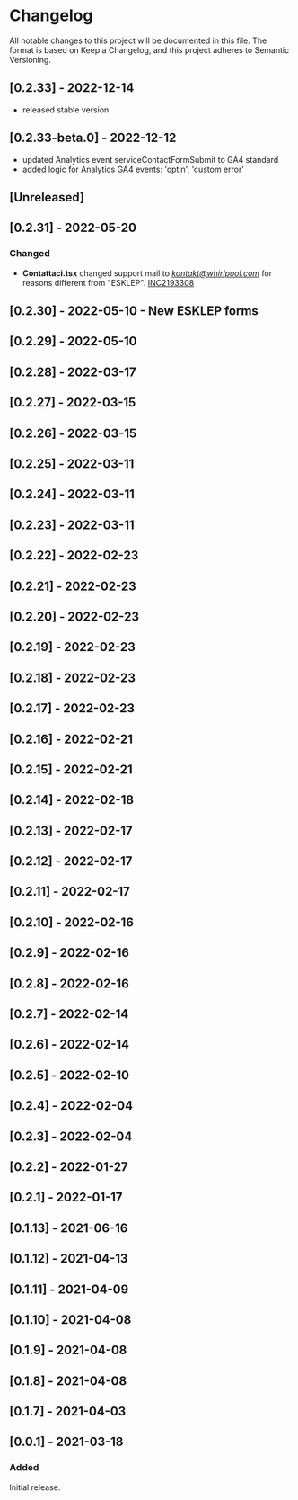 # Changelog
All notable changes to this project will be documented in this file.
The format is based on Keep a Changelog,
and this project adheres to Semantic Versioning.

## [0.2.33] - 2022-12-14

- released stable version

## [0.2.33-beta.0] - 2022-12-12

- updated Analytics event serviceContactFormSubmit to GA4 standard
- added logic for Analytics GA4 events: 'optin', 'custom error' 

## [Unreleased]

## [0.2.31] - 2022-05-20

### Changed

- **Contattaci.tsx** changed support mail to *kontakt@whirlpool.com* for reasons different from "ESKLEP". [INC2193308](https://whirlpool.service-now.com/nav_to.do?uri=incident.do?sys_id=6b6205b147abcd54073e68aaf36d4380%26sysparm_view=RPTa6ccc9921bff3818cdf96397624bcba8)
## [0.2.30] - 2022-05-10 - New ESKLEP forms

## [0.2.29] - 2022-05-10

## [0.2.28] - 2022-03-17

## [0.2.27] - 2022-03-15

## [0.2.26] - 2022-03-15

## [0.2.25] - 2022-03-11

## [0.2.24] - 2022-03-11

## [0.2.23] - 2022-03-11

## [0.2.22] - 2022-02-23

## [0.2.21] - 2022-02-23

## [0.2.20] - 2022-02-23

## [0.2.19] - 2022-02-23

## [0.2.18] - 2022-02-23

## [0.2.17] - 2022-02-23

## [0.2.16] - 2022-02-21

## [0.2.15] - 2022-02-21

## [0.2.14] - 2022-02-18

## [0.2.13] - 2022-02-17

## [0.2.12] - 2022-02-17

## [0.2.11] - 2022-02-17

## [0.2.10] - 2022-02-16

## [0.2.9] - 2022-02-16

## [0.2.8] - 2022-02-16

## [0.2.7] - 2022-02-14

## [0.2.6] - 2022-02-14

## [0.2.5] - 2022-02-10

## [0.2.4] - 2022-02-04

## [0.2.3] - 2022-02-04

## [0.2.2] - 2022-01-27

## [0.2.1] - 2022-01-17

## [0.1.13] - 2021-06-16

## [0.1.12] - 2021-04-13

## [0.1.11] - 2021-04-09

## [0.1.10] - 2021-04-08

## [0.1.9] - 2021-04-08

## [0.1.8] - 2021-04-08

## [0.1.7] - 2021-04-03

## [0.0.1] - 2021-03-18

### Added

Initial release.
